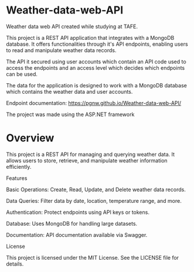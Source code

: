 # Weather-data-web-API
Weather data web API created while studying at TAFE.

This project is a REST API application that integrates with a MongoDB database.
It offers functionalities through it's API endpoints, enabling users to read and manipulate weather data records.

The API it secured using user accounts which contain an API code used to access the endpoints and an access level which decides which endpoints can be used.

The data for the application is designed to work with a MongoDB database which contains the weather data and user accounts.

Endpoint documentation: https://pgnw.github.io/Weather-data-web-API/

The project was made using the ASP.NET framework 


# Overview

This project is a REST API for managing and querying weather data. It allows users to store, retrieve, and manipulate weather information efficiently.

Features

Basic Operations: Create, Read, Update, and Delete weather data records.

Data Queries: Filter data by date, location, temperature range, and more.

Authentication: Protect endpoints using API keys or tokens.

Database: Uses MongoDB for handling large datasets.

Documentation: API documentation available via Swagger.

License

This project is licensed under the MIT License. See the LICENSE file for details.
